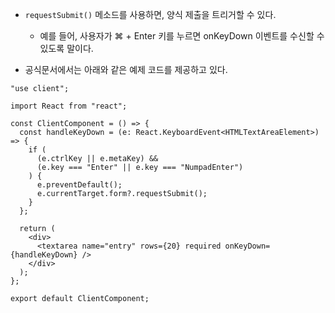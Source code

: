 
- `requestSubmit()` 메소드를 사용하면, 양식 제출을 트리거할 수 있다.
	- 예를 들어, 사용자가 ⌘ + Enter 키를 누르면 onKeyDown 이벤트를 수신할 수 있도록 말이다.

- 공식문서에서는 아래와 같은 예제 코드를 제공하고 있다.
```tsx
"use client";

import React from "react";

const ClientComponent = () => {
  const handleKeyDown = (e: React.KeyboardEvent<HTMLTextAreaElement>) => {
    if (
      (e.ctrlKey || e.metaKey) &&
      (e.key === "Enter" || e.key === "NumpadEnter")
    ) {
      e.preventDefault();
      e.currentTarget.form?.requestSubmit();
    }
  };

  return (
    <div>
      <textarea name="entry" rows={20} required onKeyDown={handleKeyDown} />
    </div>
  );
};

export default ClientComponent;
```

